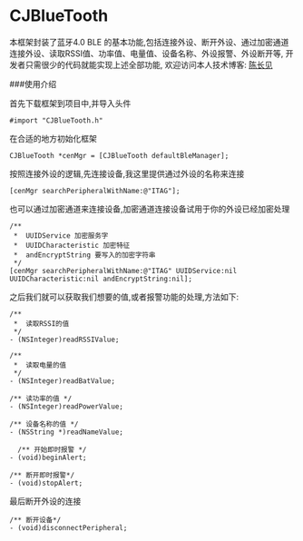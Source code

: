 # CJBlueTooth
本框架封装了蓝牙4.0 BLE 的基本功能,包括连接外设、断开外设、通过加密通道连接外设、读取RSSI值、功率值、电量值、设备名称、外设报警、外设断开等, 开发者只需很少的代码就能实现上述全部功能, 欢迎访问本人技术博客: [陈长见](http://www.jianshu.com/users/066654344178/latest_articles)

###使用介绍

首先下载框架到项目中,并导入头件

    #import "CJBlueTooth.h"
在合适的地方初始化框架

    CJBlueTooth *cenMgr = [CJBlueTooth defaultBleManager];
按照连接外设的逻辑,先连接设备,我这里提供通过外设的名称来连接

    [cenMgr searchPeripheralWithName:@"ITAG"];
也可以通过加密通道来连接设备,加密通道连接设备试用于你的外设已经加密处理

    /**
     *  UUIDService 加密服务字 
     *  UUIDCharacteristic 加密特征
     *  andEncryptString 要写入的加密字符串
     */
    [cenMgr searchPeripheralWithName:@"ITAG" UUIDService:nil UUIDCharacteristic:nil andEncryptString:nil];
之后我们就可以获取我们想要的值,或者报警功能的处理,方法如下:

    /**
     *  读取RSSI的值
     */
    - (NSInteger)readRSSIValue;

    /**
     *  读取电量的值
     */
    - (NSInteger)readBatValue;

    /** 读功率的值 */
    - (NSInteger)readPowerValue;

    /** 设备名称的值 */
    - (NSString *)readNameValue;

      /** 开始即时报警 */
    - (void)beginAlert;

    /** 断开即时报警*/
    - (void)stopAlert;
最后断开外设的连接

    /** 断开设备*/
    - (void)disconnectPeripheral;
